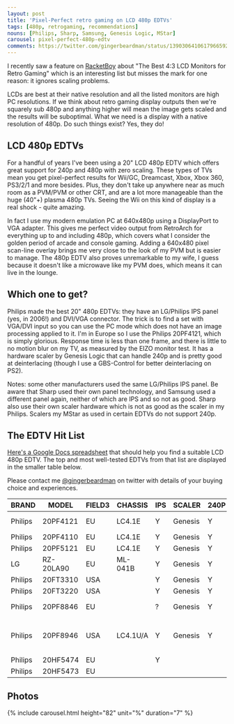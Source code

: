```yaml
---
layout: post
title: 'Pixel-Perfect retro gaming on LCD 480p EDTVs'
tags: [480p, retrogaming, recommendations]
nouns: [Philips, Sharp, Samsung, Genesis Logic, MStar]
carousel: pixel-perfect-480p-edtv
comments: https://twitter.com/gingerbeardman/status/1390306410617966592
---
```


I recently saw a feature on [RacketBoy](https://www.racketboy.com/retro/the-best-43-square-lcd-monitors-for-retro-gaming-classic-pc-use) about "The Best 4:3 LCD Monitors for Retro Gaming" which is an interesting list but misses the mark for one reason: it ignores scaling problems.

LCDs are best at their native resolution and all the listed monitors are high PC resolutions. If we think about retro gaming display outputs then we're squarely sub 480p and anything higher will mean the image gets scaled and the results will be suboptimal. What we need is a display with a native resolution of 480p. Do such things exist? Yes, they do!

## LCD 480p EDTVs

For a handful of years I've been using a 20" LCD 480p EDTV which offers great support for 240p and 480p with zero scaling. These types of TVs mean you get pixel-perfect results for Wii/GC, Dreamcast, Xbox, Xbox 360, PS3/2/1 and more besides. Plus, they don't take up anywhere near as much room as a PVM/PVM or other CRT, and are a lot more manageable than the huge (40"+) plasma 480p TVs. Seeing the Wii on this kind of display is a real shock - quite amazing.

In fact I use my modern emulation PC at 640x480p using a DisplayPort to VGA adapter. This gives me perfect video output from RetroArch for everything up to and including 480p, which covers what I consider the golden period of arcade and console gaming. Adding a 640x480 pixel scan-line overlay brings me very close to the look of my PVM but is easier to manage. The 480p EDTV also proves unremarkable to my wife, I guess because it doesn't like a microwave like my PVM does, which means it can live in the lounge.

## Which one to get?

Philips made the best 20" 480p EDTVs: they have an LG/Philips IPS panel (yes, in 2006!) and DVI/VGA connector. The trick is to find a set with VGA/DVI input so you can use the PC mode which does not have an image processing applied to it. I'm in Europe so I use the Philips 20PF4121, which is simply glorious. Response time is less than one frame, and there is little to no motion blur on my TV, as measured by the EIZO monitor test. It has a hardware scaler by Genesis Logic that can handle 240p and is pretty good at deinterlacing (though I use a GBS-Control for better deinterlacing on PS2).

Notes: some other manufacturers used the same LG/Philips IPS panel. Be aware that Sharp used their own panel technology, and Samsung used a different panel again, neither of which are IPS and so not as good. Sharp also use their own scaler hardware which is not as good as the scaler in my Philips. Scalers my MStar as used in certain EDTVs do not support 240p.

## The EDTV Hit List

[Here's a Google Docs spreadsheet](https://docs.google.com/spreadsheets/d/1HOEvXkjMTum_Vd1CJ0RrpvgH0a_Uo0zJc9RwUtfZVZ0/edit?usp=sharing) that should help you find a suitable LCD 480p EDTV. The top and most well-tested EDTVs from that list are displayed in the smaller table below.

Please contact me [@gingerbeardman](https://twitter.com/gingerbeardman) on twitter with details of your buying choice and experiences.

|BRAND       |MODEL     |FIELD3|CHASSIS       |IPS|SCALER |240P|INPUT     |YEAR|SPECSHEET                                                                                                     |WEBSITE                                                                                        |SERVICE                                                                                                                 |NOTES                         |
|------------|----------|------|--------------|---|-------|----|----------|----|--------------------------------------------------------------------------------------------------------------|-----------------------------------------------------------------------------------------------|------------------------------------------------------------------------------------------------------------------------|------------------------------|
|Philips     |20PF4121  |EU    |LC4.1E        |Y  |Genesis|Y   |DVI       |2006| [link](https://www.manualslib.com/manual/331343/Philips-20pf4121.html)                                                | [link](https://www.philips.co.uk/c-p/20PF4121_05/4000-series-20-inch-lcd)                              | [link](https://www.manualslib.com/manual/1222050/Philips-Lc4-1e.html)                                                           |HIGHEST RECOMMENDATION        |
|Philips     |20PF4110  |EU    |LC4.1E        |Y  |Genesis|Y   |DVI       |2005| [link](https://www.p4c.philips.com/files/2/20pf4110_01/20pf4110_01_pss_.pdf)                                          | [link](https://www.philips.co.uk/c-p/20PF4110_01/20-inch-lcd)                                          |                                                                                                                        |see USA models                |
|Philips     |20PF5121  |EU    |LC4.1E        |Y  |Genesis|Y   |DVI       |2006| [link](https://www.manualslib.com/manual/331345/Philips-20pf5121.html)                                                | [link](https://www.philips.co.uk/c-p/20PF5121_01/5000-series-20-inch-lcd)                              |                                                                                                                        |                              |
|LG          |RZ-20LA90 |EU    |ML-041B       |Y  |Genesis|Y   |VGA       |2005| [link](https://icecat.biz/en/p/lg/rz-20la90/tvs-rz-20la90-347066.html)                                                | [link](https://www.lg.com/uk/support/product/lg-RZ-20LA90)                                             | [link](https://servlib.com/lg/tv/rz-20la90-chassis-ml-041b.html)                                                                |                              |
|Philips     |20FT3310  |USA   |              |Y  |Genesis|Y   |VGA       |    | [link](https://www.manualslib.com/manual/331330/Philips-20ft3310.html)                                                | [link](https://www.usa.philips.com/c-p/20FT3310_37/-)                                                  |                                                                                                                        |Scaler/PCB                    |
|Philips     |20FT3220  |USA   |              |Y  |Genesis|Y   |VGA       |    | [link](https://www.p4c.philips.com/files/2/20ft3220_37/20ft3220_37_pss_.pdf)                                          | [link](https://www.usa.philips.com/c-p/20FT3220_37/51-cm-20-inch-lcd)                                  |                                                                                                                        |Scaler/PCB                    |
|Philips     |20PF8846  |EU    |              |?  |Genesis|Y   |VGA?      |2004| [link](https://www.manualslib.com/manual/518114/Philips-20pf8846.html)                                                | [link](https://www.philips.co.uk/c-p/20PF8846_12/20-inch-lcd-progressive-scan)                         |                                                                                                                        |Some have VGA, others do not  |
|Philips     |20PF8946  |USA   |LC4.1U/A|Y  |Genesis|Y   |VGA       |2004| [link](https://www.manualslib.com/manual/125563/Philips-20pf8946.html)                                                | [link](https://www.usa.philips.com/c-p/20PF8946_37/51-cm-20-inch-lcd)                                  |https://elektrotanya.com/philips_lc4.1l-aa_chassis_20pf8946-78_23pf5321-78_23pf8946-78_23pf8946m-78_sm.pdf/download.html|Scaler/PCB, IPS/Service       |
|Philips     |20HF5474  |EU    |              |Y  |       |    |DVI       |2009| [link](https://www.download.p4c.philips.com/files/2/20hf5474_10/20hf5474_10_pss_enggb.pdf)                            |                                                                                               |                                                                                                                        |                              |
|Philips     |20HF5473  |EU    |              |   |       |    |DVI       |2005| [link](https://www.download.p4c.philips.com/files/2/20hf5473_10/20hf5473_10_pss_.pdf)                                 |                                                                                               |                                                                                                                        |                              |

## Photos

{% include carousel.html height="82" unit="%" duration="7" %}

